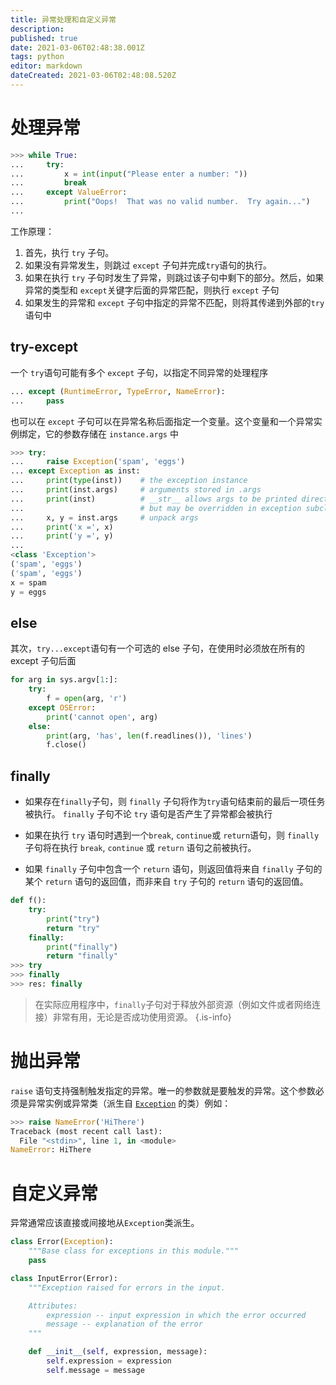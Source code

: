 ```yaml
---
title: 异常处理和自定义异常
description: 
published: true
date: 2021-03-06T02:48:38.001Z
tags: python
editor: markdown
dateCreated: 2021-03-06T02:48:08.520Z
---
```


# 处理异常

```python
>>> while True:
...     try:
...         x = int(input("Please enter a number: "))
...         break
...     except ValueError:
...         print("Oops!  That was no valid number.  Try again...")
...
```

工作原理：

1. 首先，执行 `try` 子句。
2. 如果没有异常发生，则跳过 `except` 子句并完成`try`语句的执行。
3. 如果在执行 `try` 子句时发生了异常，则跳过该子句中剩下的部分。然后，如果异常的类型和 `except`关键字后面的异常匹配，则执行 `except` 子句
4. 如果发生的异常和 `except` 子句中指定的异常不匹配，则将其传递到外部的`try`语句中

## try-except

一个 `try`语句可能有多个 `except` 子句，以指定不同异常的处理程序

```python
... except (RuntimeError, TypeError, NameError):
...     pass
```

也可以在 `except` 子句可以在异常名称后面指定一个变量。这个变量和一个异常实例绑定，它的参数存储在 `instance.args` 中

```python
>>> try:
...     raise Exception('spam', 'eggs')
... except Exception as inst:
...     print(type(inst))    # the exception instance
...     print(inst.args)     # arguments stored in .args
...     print(inst)          # __str__ allows args to be printed directly,
...                          # but may be overridden in exception subclasses
...     x, y = inst.args     # unpack args
...     print('x =', x)
...     print('y =', y)
...
<class 'Exception'>
('spam', 'eggs')
('spam', 'eggs')
x = spam
y = eggs
```

## else

其次，`try...except`语句有一个可选的 else 子句，在使用时必须放在所有的 except 子句后面

```python
for arg in sys.argv[1:]:
    try:
        f = open(arg, 'r')
    except OSError:
        print('cannot open', arg)
    else:
        print(arg, 'has', len(f.readlines()), 'lines')
        f.close()
```

## finally

- 如果存在`finally`子句，则 `finally` 子句将作为`try`语句结束前的最后一项任务被执行。 `finally` 子句不论 `try` 语句是否产生了异常都会被执行

- 如果在执行 `try` 语句时遇到一个`break`, `continue`或 `return`语句，则 `finally` 子句将在执行 `break`, `continue` 或 `return` 语句之前被执行。

- 如果 `finally` 子句中包含一个 `return` 语句，则返回值将来自 `finally` 子句的某个 `return` 语句的返回值，而非来自 `try` 子句的 `return` 语句的返回值。

```python
def f():
    try:
        print("try")
        return "try" 
    finally:
        print("finally")
        return "finally"
>>> try
>>> finally
>>> res: finally
```

> 在实际应用程序中，`finally`子句对于释放外部资源（例如文件或者网络连接）非常有用，无论是否成功使用资源。
{.is-info}


# 抛出异常

`raise` 语句支持强制触发指定的异常。唯一的参数就是要触发的异常。这个参数必须是异常实例或异常类（派生自 [`Exception`](https://docs.python.org/zh-cn/3/library/exceptions.html#Exception) 的类）例如：

```python
>>> raise NameError('HiThere')
Traceback (most recent call last):
  File "<stdin>", line 1, in <module>
NameError: HiThere
```


# 自定义异常

异常通常应该直接或间接地从`Exception`类派生。

```python
class Error(Exception):
    """Base class for exceptions in this module."""
    pass

class InputError(Error):
    """Exception raised for errors in the input.

    Attributes:
        expression -- input expression in which the error occurred
        message -- explanation of the error
    """

    def __init__(self, expression, message):
        self.expression = expression
        self.message = message
```


